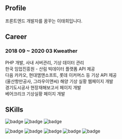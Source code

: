 ## Profile
프론트엔드 개발자를 꿈꾸는 이태희입니다.

## Career
### 2018 09 ~ 2020 03 Kweather  
  PHP 개발, 사내 서버관리, 기상 데이터 관리  
  한국 임업진흥원 - 산림 빅데이터 플랫폼 API 제공  
  다음 카카오, 현대엠앤소프트, 롯데 이커머스 등 기상 API 제공  
  (울산항만공사, 그라우이앤씨) 해양 기상 실황 웹페이지 개발  
  경기도시공사 현장재해보고서 페이지 개발  
  베어크리크 기상실황 페이지 개발   
  
## SKills
![badge](https://img.shields.io/badge/-JavaScript-yellow?logo=JavaScript)
![badge](https://img.shields.io/badge/-React-blue?logo=React)
![badge](https://img.shields.io/badge/-Jquery-steelblue?logo=Jquery)

![badge](https://img.shields.io/badge/-Node%20js-brightgreen?logo=Node.js)
![badge](https://img.shields.io/badge/-PHP-purple?logo=PHP)
![badge](https://img.shields.io/badge/-Linux-yellow?logo=Linux)
![badge](https://img.shields.io/badge/-Mysql-lightgray?logo=Mysql)
![badge](https://img.shields.io/badge/-Github-black?logo=GitHub)


<!--
**th0532/th0532** is a ✨ _special_ ✨ repository because its `README.md` (this file) appears on your GitHub profile.

Here are some ideas to get you started:

- 🔭 I’m currently working on ...
- 🌱 I’m currently learning ...
- 👯 I’m looking to collaborate on ...c
- 🤔 I’m looking for help with ...
- 💬 Ask me about ...
- 📫 How to reach me: ...
- 😄 Pronouns: ...
- ⚡ Fun fact: ...
-->
